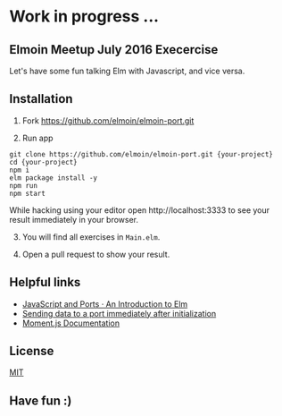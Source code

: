 # Work in progress ...

## Elmoin Meetup July 2016 Execercise

Let's have some fun talking Elm with Javascript, and vice versa.

## Installation

1. Fork https://github.com/elmoin/elmoin-port.git

2. Run app

```
git clone https://github.com/elmoin/elmoin-port.git {your-project}
cd {your-project}
npm i
elm package install -y
npm run
npm start
```

While hacking using your editor open http://localhost:3333 to see your result immediately in your browser.

3. You will find all exercises in `Main.elm`.

4. Open a pull request to show your result.


## Helpful links

- [JavaScript and Ports · An Introduction to Elm ](http://guide.elm-lang.org/interop/javascript.html)
- [Sending data to a port immediately after initialization](https://groups.google.com/forum/#!topic/elm-discuss/kFQV7Lg5-9I)
- [Moment.js Documentation](http://momentjs.com/docs/)

## License

[MIT](./LICENSE)


## Have fun :)
